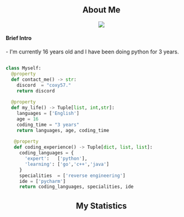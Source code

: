 <!-- <p align="center">
    <img alt="" src=https://img.shields.io/github/stars/coxy57?style=for-the-badge&?affiliations=OWNER%2CCOLLABORATOR />
    <img alt="" src=https://komarev.com/ghpvc/?username=coxy57&style=for-the-badge />
</p> -->


<h2 align="center">About Me</h2>

<p align="center">
  <a href="https://skillicons.dev">
    <img src="https://skillicons.dev/icons?i=python,js,css,html" />
  </a>
</p>

<h4> Brief Intro </h4>
- I'm currently 16 years old and I have been doing python for 3 years.


```python

class Myself:
  @property
  def contact_me() -> str:
    discord  = "coxy57."
    return discord
	
  @property
  def my_life() -> Tuple[list, int,str]:
    languages = ['English']
    age = 16
    coding_time = "3 years"
    return languages, age, coding_time
	
   @property
   def coding_experience() -> Tuple[dict, list, list]:
     coding_languages = {
       'expert':   ['python'],
       'learning': ['go','c++','java']
     }
     specialities  = ['reverse engineering']
     ide = ['pycharm']
     return coding_languages, specialities, ide

```
<h2 align="center">My Statistics</h2>


<p href="https://fbi.gov" align="center">
    <img alt="" src="https://github-readme-stats.vercel.app/api?username=coxy57&theme=tokyonight&show_icons=true">
</p>



